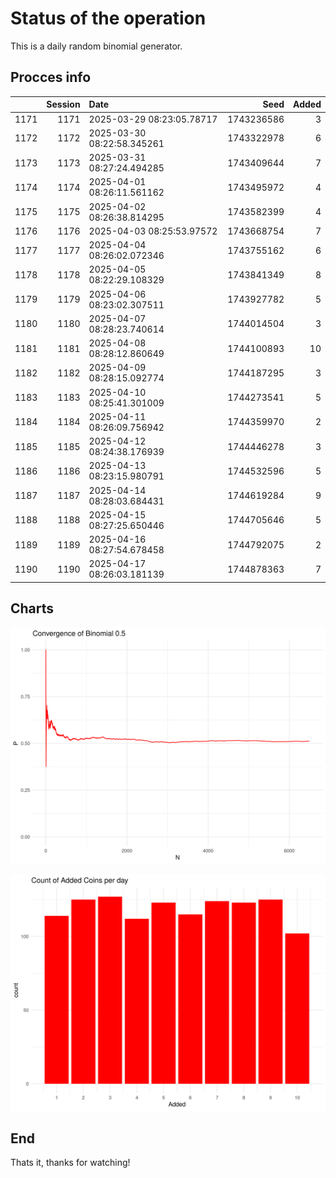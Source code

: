 # Status of the operation
  
  This is a daily random binomial generator.
  
## Procces info

|     | Session|Date                       |       Seed| Added|
|:----|-------:|:--------------------------|----------:|-----:|
|1171 |    1171|2025-03-29 08:23:05.78717  | 1743236586|     3|
|1172 |    1172|2025-03-30 08:22:58.345261 | 1743322978|     6|
|1173 |    1173|2025-03-31 08:27:24.494285 | 1743409644|     7|
|1174 |    1174|2025-04-01 08:26:11.561162 | 1743495972|     4|
|1175 |    1175|2025-04-02 08:26:38.814295 | 1743582399|     4|
|1176 |    1176|2025-04-03 08:25:53.97572  | 1743668754|     7|
|1177 |    1177|2025-04-04 08:26:02.072346 | 1743755162|     6|
|1178 |    1178|2025-04-05 08:22:29.108329 | 1743841349|     8|
|1179 |    1179|2025-04-06 08:23:02.307511 | 1743927782|     5|
|1180 |    1180|2025-04-07 08:28:23.740614 | 1744014504|     3|
|1181 |    1181|2025-04-08 08:28:12.860649 | 1744100893|    10|
|1182 |    1182|2025-04-09 08:28:15.092774 | 1744187295|     3|
|1183 |    1183|2025-04-10 08:25:41.301009 | 1744273541|     5|
|1184 |    1184|2025-04-11 08:26:09.756942 | 1744359970|     2|
|1185 |    1185|2025-04-12 08:24:38.176939 | 1744446278|     3|
|1186 |    1186|2025-04-13 08:23:15.980791 | 1744532596|     5|
|1187 |    1187|2025-04-14 08:28:03.684431 | 1744619284|     9|
|1188 |    1188|2025-04-15 08:27:25.650446 | 1744705646|     5|
|1189 |    1189|2025-04-16 08:27:54.678458 | 1744792075|     2|
|1190 |    1190|2025-04-17 08:26:03.181139 | 1744878363|     7|

## Charts 

![](charts/plot1.png)

![](charts/plot2.png)

## End

Thats it, thanks for watching!
